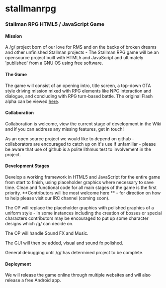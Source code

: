stallmanrpg
===========

<h3>Stallman RPG HTML5 / JavaScript Game</h3>

<h4>Mission</h4>

A /g/ project born of our love for RMS and on the backs of broken dreams and other unfinished Stallman projects - The Stallman RPG game will be an opensource project built with HTML5 and JavaScript and ultimately 'published' from a GNU OS using free software.

<h4>The Game</h4>

The game will consist of an opening intro, title screen, a top-down GTA style driving mission mixed with RPG elements like NPC interaction and dialogue, and concluding with RPG turn-based battle. The original Flash alpha can be viewed <a href="http://www.swfcabin.com/open/1371783390" target="_blank">here</a>.

<h4>Collaboration</h4>

Collaboration is welcome, view the current stage of development in the Wiki and if you can address any missing features, get in touch!

As an open source project we would like to depend on github - collaborators are encouraged to catch up on it's use if unfamiliar - please be aware that use of github is a polite lithmus test to involvement in the project. 


<h4>Development Stages</h4>

Develop a working framework in HTML5 and JavaScript for the entire game from start to finish, using placeholder graphics where necessary to save time. Clean and functional code for all main stages of the game is the first priority. **Contributors will be most welcome here ** - for direction on how to help please visit our IRC channel (coming soon).

The OP will replace the placeholder graphics with polished graphics of a uniform style - in some instances including the creation of bosses or special characters contributors may be encouraged to put up some character designs which /g/ can decide on.

The OP will handle Sound FX and Music.

The GUI will then be added, visual and sound fx polished.

General debugging until /g/ has determined project to be complete.

<h4>Deployment</h4>

We will release the game online through multiple websites and will also release a free Android app.
